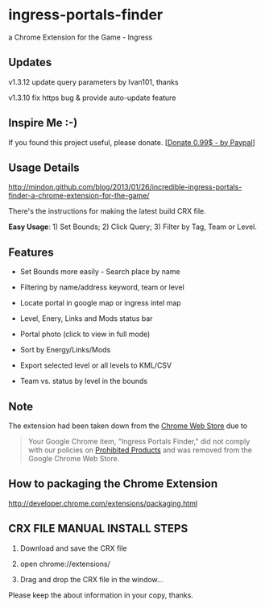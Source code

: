 ingress-portals-finder
======================

a Chrome Extension for the Game - Ingress


Updates
--------------------
v1.3.12 update query parameters by Ivan101, thanks

v1.3.10 fix https bug & provide auto-update feature


Inspire Me :-)
--------------------
If you found this project useful, please donate.
[[Donate 0.99$ - by Paypal](https://www.paypal.com/cgi-bin/webscr?cmd=_s-xclick&hosted_button_id=YSVEJMBLM3AFG)]


Usage Details
----------------------
<http://mindon.github.com/blog/2013/01/26/incredible-ingress-portals-finder-a-chrome-extension-for-the-game/>

There's the instructions for making the latest build CRX file.


**Easy Usage**: 1) Set Bounds; 2) Click Query; 3) Filter by Tag, Team or Level.


Features
----------------------
-   Set Bounds more easily - Search place by name

-   Filtering by name/address keyword, team or level

-   Locate portal in google map or ingress intel map

-   Level, Enery, Links and Mods status bar

-   Portal photo (click to view in full mode)

-   Sort by Energy/Links/Mods

-   Export selected level or all levels to KML/CSV

-   Team vs. status by level in the bounds


Note
----------------------

The extension had been taken down from the [Chrome Web Store](https://chrome.google.com/webstore) due to

> Your Google Chrome item, "Ingress Portals Finder," did not comply with our policies on [Prohibited Products](https://developers.google.com/chrome/web-store/program_policies) and was removed from the Google Chrome Web Store. 


How to packaging the Chrome Extension
----------------------
<http://developer.chrome.com/extensions/packaging.html>



CRX FILE MANUAL INSTALL STEPS
-----------------------------
1.   Download and save the CRX file

2.   open chrome://extensions/

3.   Drag and drop the CRX file in the window…



Please keep the about information in your copy, thanks.
